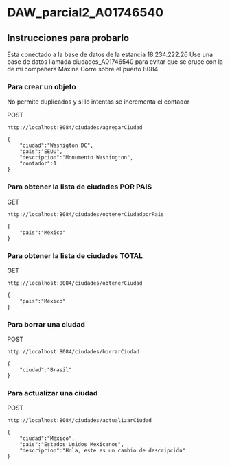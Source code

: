 # DAW_parcial2_A01746540

## Instrucciones para probarlo

Esta conectado a la base de datos de la estancia 18.234.222.26
Use una base de datos llamada ciudades_A01746540 para evitar que se cruce con la de mi compañera Maxine
Corre sobre el puerto 8084

### Para crear un objeto
No permite duplicados y si lo intentas se incrementa el contador

POST
```
http://localhost:8084/ciudades/agregarCiudad
```
```
{
    "ciudad":"Washigton DC",
    "pais":"EEUU",
    "descripcion":"Monumento Washington",
    "contador":1
}
```
### Para obtener la lista de ciudades POR PAIS
GET
```
http://localhost:8084/ciudades/obtenerCiudadporPais
```
```
{
    "pais":"México"
}
```
### Para obtener la lista de ciudades TOTAL
GET
```
http://localhost:8084/ciudades/obtenerCiudad
```
```
{
    "pais":"México"
}
```
### Para borrar una ciudad
POST
```
http://localhost:8084/ciudades/borrarCiudad
```
```
{
    "ciudad":"Brasil"
}
```
### Para actualizar una ciudad
POST
```
http://localhost:8084/ciudades/actualizarCiudad
```
```
{
    "ciudad":"México",
    "pais":"Estados Unidos Mexicanos",
    "descripcion":"Hola, este es un cambio de descripción"
}
```
